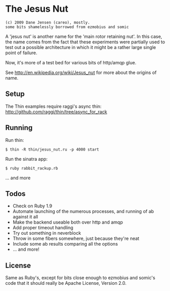 # The Jesus Nut
    (c) 2009 Dane Jensen (careo), mostly.
    some bits shamelessly borrowed from ezmobius and somic

A 'jesus nut' is another name for the 'main rotor retaining nut'. In this case, the name comes from the fact that these experiments were partially used to test out a possible architecture in which it might be a rather large single point of failure.

Now, it's more of a test bed for various bits of http/amqp glue.

See http://en.wikipedia.org/wiki/Jesus_nut for more about the origins of name.

## Setup

The Thin examples require raggi's async thin:
    http://github.com/raggi/thin/tree/async_for_rack

## Running

Run thin:

    $ thin -R thin/jesus_nut.ru -p 4000 start
    
Run the sinatra app:

    $ ruby rabbit_rackup.rb
    
... and more 

## Todos

 * Check on Ruby 1.9
 * Automate launching of the numerous processes, and running of ab against it all
 * Make the backend useable both over http and amqp
 * Add proper timeout handling
 * Try out something in neverblock
 * Throw in some fibers somewhere, just because they're neat
 * Include some ab results comparing all the options
 * ... and more!

## License

Same as Ruby's, except for bits close enough to ezmobius and somic's code that it should really be Apache License, Version 2.0.